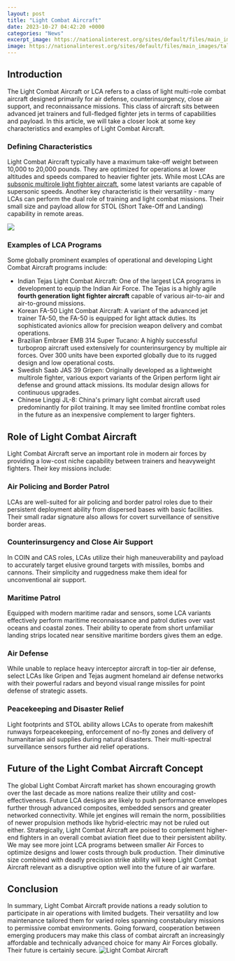 ```yaml
---
layout: post
title: "Light Combat Aircraft"
date: 2023-10-27 04:42:20 +0000
categories: "News"
excerpt_image: https://nationalinterest.org/sites/default/files/main_images/tal-scorpion-media4-7360x4912.jpg
image: https://nationalinterest.org/sites/default/files/main_images/tal-scorpion-media4-7360x4912.jpg
---
```


## Introduction
The Light Combat Aircraft or LCA refers to a class of light multi-role combat aircraft designed primarily for air defense, counterinsurgency, close air support, and reconnaissance missions. This class of aircraft sits between advanced jet trainers and full-fledged fighter jets in terms of capabilities and payload. In this article, we will take a closer look at some key characteristics and examples of Light Combat Aircraft.
### Defining Characteristics
Light Combat Aircraft typically have a maximum take-off weight between 10,000 to 20,000 pounds. They are optimized for operations at lower altitudes and speeds compared to heavier fighter jets. While most LCAs are [subsonic multirole light fighter aircraft](https://store.fi.io.vn/dog-breed-schipperke-funny-s-for-dog-lovers348-2), some latest variants are capable of supersonic speeds. Another key characteristic is their versatility - many LCAs can perform the dual role of training and light combat missions. Their small size and payload allow for STOL (Short Take-Off and Landing) capability in remote areas. 

![](https://i1.wp.com/militaryleak.com/wp-content/uploads/2019/01/fa-50-light-combat-aircraft-1.jpg?ssl=1)
### Examples of LCA Programs
Some globally prominent examples of operational and developing Light Combat Aircraft programs include:
- Indian Tejas Light Combat Aircraft: One of the largest LCA programs in development to equip the Indian Air Force. The Tejas is a highly agile **fourth generation light fighter aircraft** capable of various air-to-air and air-to-ground missions.
- Korean FA-50 Light Combat Aircraft: A variant of the advanced jet trainer TA-50, the FA-50 is equipped for light attack duties. Its sophisticated avionics allow for precision weapon delivery and combat operations.
- Brazilian Embraer EMB 314 Super Tucano: A highly successful turboprop aircraft used extensively for counterinsurgency by multiple air forces. Over 300 units have been exported globally due to its rugged design and low operational costs.
- Swedish Saab JAS 39 Gripen: Originally developed as a lightweight multirole fighter, various export variants of the Gripen perform light air defense and ground attack missions. Its modular design allows for continuous upgrades.
- Chinese Lingqi JL-8: China's primary light combat aircraft used predominantly for pilot training. It may see limited frontline combat roles in the future as an inexpensive complement to larger fighters.  
## Role of Light Combat Aircraft  
Light Combat Aircraft serve an important role in modern air forces by providing a low-cost niche capability between trainers and heavyweight fighters. Their key missions include:
### Air Policing and Border Patrol
LCAs are well-suited for air policing and border patrol roles due to their persistent deployment ability from dispersed bases with basic facilities. Their small radar signature also allows for covert surveillance of sensitive border areas.
### Counterinsurgency and Close Air Support
In COIN and CAS roles, LCAs utilize their high maneuverability and payload to accurately target elusive ground targets with missiles, bombs and cannons. Their simplicity and ruggedness make them ideal for unconventional air support.
### Maritime Patrol 
Equipped with modern maritime radar and sensors, some LCA variants effectively perform maritime reconnaissance and patrol duties over vast oceans and coastal zones. Their ability to operate from short unfamiliar landing strips located near sensitive maritime borders gives them an edge.
### Air Defense 
While unable to replace heavy interceptor aircraft in top-tier air defense, select LCAs like Gripen and Tejas augment homeland air defense networks with their powerful radars and beyond visual range missiles for point defense of strategic assets.
### Peacekeeping and Disaster Relief 
Light footprints and STOL ability allows LCAs to operate from makeshift runways forpeacekeeping, enforcement of no-fly zones and delivery of humanitarian aid supplies during natural disasters. Their multi-spectral surveillance sensors further aid relief operations. 
## Future of the Light Combat Aircraft Concept
The global Light Combat Aircraft market has shown encouraging growth over the last decade as more nations realize their utility and cost-effectiveness. Future LCA designs are likely to push performance envelopes further through advanced composites, embedded sensors and greater networked connectivity. While jet engines will remain the norm, possibilities of newer propulsion methods like hybrid-electric may not be ruled out either. 
Strategically, Light Combat Aircraft are poised to complement higher-end fighters in an overall combat aviation fleet due to their persistent ability. We may see more joint LCA programs between smaller Air Forces to optimize designs and lower costs through bulk production. Their diminutive size combined with deadly precision strike ability will keep Light Combat Aircraft relevant as a disruptive option well into the future of air warfare.
## Conclusion 
In summary, Light Combat Aircraft provide nations a ready solution to participate in air operations with limited budgets. Their versatility and low maintenance tailored them for varied roles spanning constabulary missions to permissive combat environments. Going forward, cooperation between emerging producers may make this class of combat aircraft an increasingly affordable and technically advanced choice for many Air Forces globally. Their future is certainly secure.
![Light Combat Aircraft](https://nationalinterest.org/sites/default/files/main_images/tal-scorpion-media4-7360x4912.jpg)